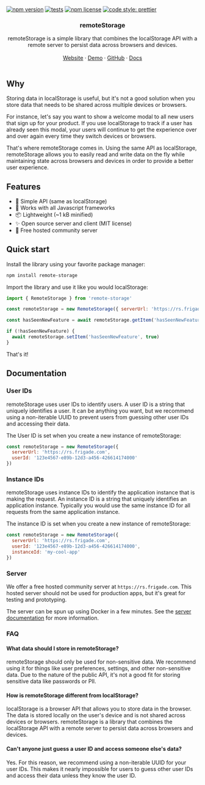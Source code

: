 [![npm version](https://img.shields.io/npm/v/remote-storage)](https://www.npmjs.com/package/global-storage)
[![tests](https://github.com/FrigadeHQ/remote-storage/actions/workflows/tests.yml/badge.svg)](https://github.com/FrigadeHQ/remote-storage/actions/workflows/tests.yml)
[![npm license](https://img.shields.io/npm/l/remote-storage)](https://www.npmjs.com/package/remote-storage)
[![code style: prettier](https://img.shields.io/badge/code_style-prettier-ff69b4.svg)](https://github.com/prettier/prettier)


<H3 align="center"><strong>remoteStorage</strong></H3>
<div align="center">remoteStorage is a simple library that combines the localStorage API with a remote server to persist data across browsers and devices.</div>
<br />
<div align="center">
<a href="https://frigade.com">Website</a> 
<span> · </span>
<a href="https://demo.frigade.com">Demo</a> 
<span> · </span>
<a href="https://github.com/FrigadeHQ">GitHub</a> 
<span> · </span>
<a href="https://docs.frigade.com">Docs</a></div>

<br />


## Why
Storing data in localStorage is useful, but it's not a good solution when you store data that needs to be shared across multiple devices or browsers.

For instance, let's say you want to show a welcome modal to all new users that sign up for your product. If you use localStorage to track if a user has already seen this modal, your users will continue to get the experience over and over again every time they switch devices or browsers.

That's where remoteStorage comes in. Using the same API as localStorage, remoteStorage allows you to easily read and write data on the fly while maintaining state across browsers and devices in order to provide a better user experience.

## Features

- 🔧 Simple API (same as localStorage)
- 🚀 Works with all Javascript frameworks
- 📦 Lightweight (~1 kB minified)
- ✨ Open source server and client (MIT license)
- 🍦 Free hosted community server


## Quick start

Install the library using your favorite package manager:

```bash
npm install remote-storage
```

Import the library and use it like you would localStorage:

```javascript
import { RemoteStorage } from 'remote-storage'

const remoteStorage = new RemoteStorage({ serverUrl: 'https://rs.frigade.com' })

const hasSeenNewFeature = await remoteStorage.getItem('hasSeenNewFeature')

if (!hasSeenNewFeature) {
  await remoteStorage.setItem('hasSeenNewFeature', true)
}
```

That's it!

## Documentation

### User IDs

remoteStorage uses user IDs to identify users. A user ID is a string that uniquely identifies a user. It can be anything you want, but we recommend using a non-iterable UUID to prevent users from guessing other user IDs and accessing their data.

The User ID is set when you create a new instance of remoteStorage:

```javascript
const remoteStorage = new RemoteStorage({
  serverUrl: 'https://rs.frigade.com',
  userId: '123e4567-e89b-12d3-a456-426614174000'
})
```

### Instance IDs

remoteStorage uses instance IDs to identify the application instance that is making the request. An instance ID is a string that uniquely identifies an application instance. Typically you would use the same instance ID for all requests from the same application instance.

The instance ID is set when you create a new instance of remoteStorage:

```javascript
const remoteStorage = new RemoteStorage({
  serverUrl: 'https://rs.frigade.com',
  userId: '123e4567-e89b-12d3-a456-426614174000',
  instanceId: 'my-cool-app'
})
```

### Server

We offer a free hosted community server at `https://rs.frigade.com`. This hosted server should not be used for production apps, but it's great for testing and prototyping.

The server can be spun up using Docker in a few minutes. See the [server documentation](/apps/remote-storage-server/README.md) for more information.


### FAQ

#### What data should I store in remoteStorage?

remoteStorage should only be used for non-sensitive data. We recommend using it for things like user preferences, settings, and other non-sensitive data. Due to the nature of the public API, it's not a good fit for storing sensitive data like passwords or PII.

#### How is remoteStorage different from localStorage?

localStorage is a browser API that allows you to store data in the browser. The data is stored locally on the user's device and is not shared across devices or browsers. remoteStorage is a library that combines the localStorage API with a remote server to persist data across browsers and devices.

#### Can't anyone just guess a user ID and access someone else's data?

Yes. For this reason, we recommend using a non-iterable UUID for your user IDs. This makes it nearly impossible for users to guess other user IDs and access their data unless they know the user ID.
